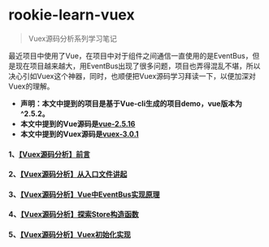 # rookie-learn-vuex
> Vuex源码分析系列学习笔记

最近项目中使用了Vue，在项目中对于组件之间通信一直使用的是EventBus，但是现在项目越来越大，用EventBus出现了很多问题，项目也弄得混乱不堪，所以决心引如Vuex这个神器，同时，也顺便把Vuex源码学习拜读一下，以便加深对Vuex的理解。

* **声明：本文中提到的项目是基于Vue-cli生成的项目demo，vue版本为 ^2.5.2。**
* **本文中提到的Vue源码是[vue-2.5.16](https://github.com/vuejs/vue/archive/v2.5.16.zip)**
* **本文中提到的Vuex源码是[vuex-3.0.1](https://github.com/vuejs/vuex/archive/v3.0.1.zip)**



#### 1、[【Vuex源码分析】前言](./【Vuex源码分析】前言.md)

#### 2、[【Vuex源码分析】从入口文件讲起](./【Vuex源码分析】从入口文件讲起.md)

#### 3、[【Vuex源码分析】Vue中EventBus实现原理](./【Vuex源码分析】Vue中EventBus实现原理.md)

#### 4、[【Vuex源码分析】探索Store构造函数](./【Vuex源码分析】探索Store构造函数.md)

#### 5、[【Vuex源码分析】Vuex初始化实现](./【Vuex源码分析】Vuex初始化实现.md)